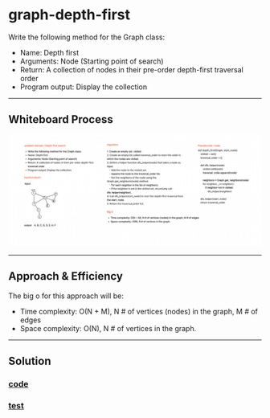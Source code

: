 # graph-depth-first

Write the following method for the Graph class:

- Name: Depth first
- Arguments: Node (Starting point of search)
- Return: A collection of nodes in their pre-order depth-first traversal order
- Program output: Display the collection

---

## Whiteboard Process

![Whiteboard](./Screenshot%202023-07-23%20135812.png)

---

## Approach & Efficiency
<!-- What approach did you take? Why? What is the Big O space/time for this approach? -->

The big o for this approach will be:

- Time complexity: O(N + M), N # of vertices (nodes) in the graph, M # of edges
- Space complexity: O(N), N # of vertices in the graph.

---

## Solution

### [code](./graph_depth_first.py)

### [test](./test/test_graph_depth_first.py)
